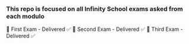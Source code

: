 ### This repo is focused on all Infinity School exams asked from each modulo ###

🚀 First Exam - Delivered ✅
🚀 Second Exam - Delivered ✅
🚀 Third Exam - Delivered ✅
